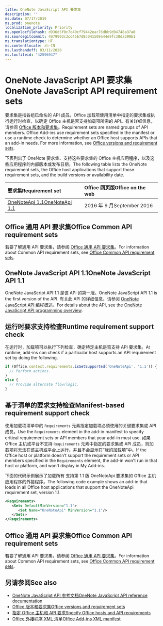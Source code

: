 ```yaml
---
title: OneNote JavaScript API 要求集
description: ''
ms.date: 07/17/2019
ms.prod: onenote
localization_priority: Priority
ms.openlocfilehash: d936d5f0c7c40cf79442eac76dbb9d94748a37a8
ms.sourcegitcommit: 4079903c3cc45b7d8c041509a44e9fc38da399b1
ms.translationtype: HT
ms.contentlocale: zh-CN
ms.lasthandoff: 03/11/2020
ms.locfileid: "42596947"
---
```

# <a name="onenote-javascript-api-requirement-sets"></a><span data-ttu-id="d84b1-102">OneNote JavaScript API 要求集</span><span class="sxs-lookup"><span data-stu-id="d84b1-102">OneNote JavaScript API requirement sets</span></span>

<span data-ttu-id="d84b1-p101">要求集是指各组已命名的 API 成员。Office 加载项使用清单中指定的要求集或执行运行时检查，以确定 Office 主机是否支持加载项所需的 API。有关详细信息，请参阅 [Office 版本和要求集](../../develop/office-versions-and-requirement-sets.md)。</span><span class="sxs-lookup"><span data-stu-id="d84b1-p101">Requirement sets are named groups of API members. Office Add-ins use requirement sets specified in the manifest or use a runtime check to determine whether an Office host supports APIs that an add-in needs. For more information, see [Office versions and requirement sets](../../develop/office-versions-and-requirement-sets.md).</span></span>

<span data-ttu-id="d84b1-106">下表列出了 OneNote 要求集、支持这些要求集的 Office 主机应用程序，以及这些应用程序的内部版本或发布日期。</span><span class="sxs-lookup"><span data-stu-id="d84b1-106">The following table lists the OneNote requirement sets, the Office host applications that support those requirement sets, and the build versions or availability date.</span></span>

|  <span data-ttu-id="d84b1-107">要求集</span><span class="sxs-lookup"><span data-stu-id="d84b1-107">Requirement set</span></span>  |  <span data-ttu-id="d84b1-108">Office 网页版</span><span class="sxs-lookup"><span data-stu-id="d84b1-108">Office on the web</span></span> |
|:-----|:-----|
| [<span data-ttu-id="d84b1-109">OneNoteApi 1.1</span><span class="sxs-lookup"><span data-stu-id="d84b1-109">OneNoteApi 1.1</span></span>](/javascript/api/onenote?view=onenote-js-1.1)  | <span data-ttu-id="d84b1-110">2016 年 9 月</span><span class="sxs-lookup"><span data-stu-id="d84b1-110">September 2016</span></span> |  

## <a name="office-common-api-requirement-sets"></a><span data-ttu-id="d84b1-111">Office 通用 API 要求集</span><span class="sxs-lookup"><span data-stu-id="d84b1-111">Office Common API requirement sets</span></span>

<span data-ttu-id="d84b1-112">若要了解通用 API 要求集，请参阅 [Office 通用 API 要求集](office-add-in-requirement-sets.md)。</span><span class="sxs-lookup"><span data-stu-id="d84b1-112">For information about Common API requirement sets, see [Office Common API requirement sets](office-add-in-requirement-sets.md).</span></span>

## <a name="onenote-javascript-api-11"></a><span data-ttu-id="d84b1-113">OneNote JavaScript API 1.1</span><span class="sxs-lookup"><span data-stu-id="d84b1-113">OneNote JavaScript API 1.1</span></span>

<span data-ttu-id="d84b1-114">OneNote JavaScript API 1.1 是该 API 的第一版。</span><span class="sxs-lookup"><span data-stu-id="d84b1-114">OneNote JavaScript API 1.1 is the first version of the API.</span></span> <span data-ttu-id="d84b1-115">有关此 API 的详细信息，请参阅 [OneNote JavaScript API 编程概述](../../onenote/onenote-add-ins-programming-overview.md)。</span><span class="sxs-lookup"><span data-stu-id="d84b1-115">For details about the API, see the [OneNote JavaScript API programming overview](../../onenote/onenote-add-ins-programming-overview.md).</span></span>

## <a name="runtime-requirement-support-check"></a><span data-ttu-id="d84b1-116">运行时要求支持检查</span><span class="sxs-lookup"><span data-stu-id="d84b1-116">Runtime requirement support check</span></span>

<span data-ttu-id="d84b1-117">在运行时，加载项可以执行下列检查，确定特定主机是否支持 API 要求集。</span><span class="sxs-lookup"><span data-stu-id="d84b1-117">At runtime, add-ins can check if a particular host supports an API requirement set by doing the following.</span></span>

```js
if (Office.context.requirements.isSetSupported('OneNoteApi', '1.1')) {
  // Perform actions.
}
else {
  // Provide alternate flow/logic.
}
```

## <a name="manifest-based-requirement-support-check"></a><span data-ttu-id="d84b1-118">基于清单的要求支持检查</span><span class="sxs-lookup"><span data-stu-id="d84b1-118">Manifest-based requirement support check</span></span>

<span data-ttu-id="d84b1-119">使用加载项清单中的 `Requirements` 元素指定加载项必须使用的关键要求集或 API 成员。</span><span class="sxs-lookup"><span data-stu-id="d84b1-119">Use the `Requirements` element in the add-in manifest to specify critical requirement sets or API members that your add-in must use.</span></span> <span data-ttu-id="d84b1-120">如果 Office 主机或平台不支持 `Requirements` 元素中指定的要求集或 API 成员，则加载项将无法在该主机或平台上运行，并且不会显示在“我的加载项”中。</span><span class="sxs-lookup"><span data-stu-id="d84b1-120">If the Office host or platform doesn't support the requirement sets or API members specified in the `Requirements` element, the add-in won't run in that host or platform, and won't display in My Add-ins.</span></span>

<span data-ttu-id="d84b1-121">下面的代码示例展示了加载所有 支持第 1.1 版 OneNoteApi 要求集的 Office 主机应用程序的外接程序。</span><span class="sxs-lookup"><span data-stu-id="d84b1-121">The following code example shows an add-in that loads in all Office host applications that support the OneNoteApi requirement set, version 1.1.</span></span>

```xml
<Requirements>
   <Sets DefaultMinVersion="1.1">
      <Set Name="OneNoteApi" MinVersion="1.1"/>
   </Sets>
</Requirements>
```

## <a name="office-common-api-requirement-sets"></a><span data-ttu-id="d84b1-122">Office 通用 API 要求集</span><span class="sxs-lookup"><span data-stu-id="d84b1-122">Office Common API requirement sets</span></span>

<span data-ttu-id="d84b1-123">若要了解通用 API 要求集，请参阅 [Office 通用 API 要求集](office-add-in-requirement-sets.md)。</span><span class="sxs-lookup"><span data-stu-id="d84b1-123">For information about Common API requirement sets, see [Office Common API requirement sets](office-add-in-requirement-sets.md).</span></span>

## <a name="see-also"></a><span data-ttu-id="d84b1-124">另请参阅</span><span class="sxs-lookup"><span data-stu-id="d84b1-124">See also</span></span>

- [<span data-ttu-id="d84b1-125">OneNote JavaScript API 参考文档</span><span class="sxs-lookup"><span data-stu-id="d84b1-125">OneNote JavaScript API reference documentation</span></span>](/javascript/api/onenote)
- [<span data-ttu-id="d84b1-126">Office 版本和要求集</span><span class="sxs-lookup"><span data-stu-id="d84b1-126">Office versions and requirement sets</span></span>](../../develop/office-versions-and-requirement-sets.md)
- [<span data-ttu-id="d84b1-127">指定 Office 主机和 API 要求</span><span class="sxs-lookup"><span data-stu-id="d84b1-127">Specify Office hosts and API requirements</span></span>](../../develop/specify-office-hosts-and-api-requirements.md)
- [<span data-ttu-id="d84b1-128">Office 外接程序 XML 清单</span><span class="sxs-lookup"><span data-stu-id="d84b1-128">Office Add-ins XML manifest</span></span>](../../develop/add-in-manifests.md)
